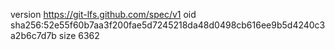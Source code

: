 version https://git-lfs.github.com/spec/v1
oid sha256:52e55f60b7aa3f200fae5d7245218da48d0498cb616ee9b5d4240c3a2b6c7d7b
size 6362
